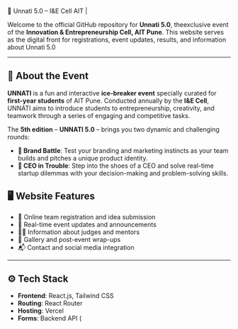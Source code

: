 🚀 Unnati 5.0 – I&E Cell AIT |

Welcome to the official GitHub repository for **Unnati 5.0**, theexclusive event of the **Innovation & Entrepreneurship Cell, AIT Pune**. This website serves as the digital front for registrations, event updates, results, and information about Unnati 5.0  

---

## 🌟 About the Event

**UNNATI** is a fun and interactive **ice-breaker event** specially curated for **first-year students** of AIT Pune. Conducted annually by the **I&E Cell**, UNNATI aims to introduce students to entrepreneurship, creativity, and teamwork through a series of engaging and competitive tasks.

The **5th edition** – **UNNATI 5.0** – brings you two dynamic and challenging rounds:

- **💼 Brand Battle**: Test your branding and marketing instincts as your team builds and pitches a unique product identity.
- **🧠 CEO in Trouble**: Step into the shoes of a CEO and solve real-time startup dilemmas with your decision-making and problem-solving skills.


## 🖥️ Website Features

- 📝 Online team registration and idea submission
- 📢 Real-time event updates and announcements
- 🧑‍⚖️ Information about judges and mentors
- 📸 Gallery and post-event wrap-ups
- 📬 Contact and social media integration

---

## ⚙️ Tech Stack

- **Frontend**: React.js, Tailwind CSS
- **Routing**: React Router
- **Hosting**: Vercel
- **Forms**: Backend API (



